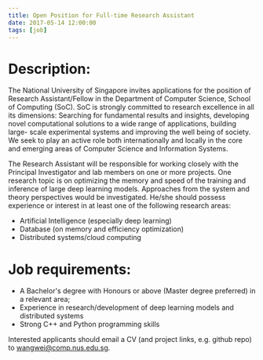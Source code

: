 ```yaml
---
title: Open Position for Full-time Research Assistant
date: 2017-05-14 12:00:00
tags: [job]
---
```


# Description:

The National University of Singapore invites applications for the position of Research
Assistant/Fellow in the Department of Computer Science, School of Computing (SoC). SoC is strongly
committed to research excellence in all its dimensions: Searching for fundamental results and
insights, developing novel computational solutions to a wide range of applications, building large-
scale experimental systems and improving the well being of society. We seek to play an active role
both internationally and locally in the core and emerging areas of Computer Science and Information
Systems.

The Research Assistant will be responsible for working closely with the Principal Investigator and lab
members on one or more projects. One research topic is on optimizing the memory and speed of
the training and inference of large deep learning models. Approaches from the system and theory
perspectives would be investigated. He/she should possess experience or interest in at least one of
the following research areas:

* Artificial Intelligence (especially deep learning)
* Database (on memory and efficiency optimization)
* Distributed systems/cloud computing

# Job requirements:

* A Bachelor's degree with Honours or above (Master degree preferred) in a relevant area;
* Experience in research/development of deep learning models and distributed systems
* Strong C++ and Python programming skills

Interested applicants should email a CV (and project links, e.g. github repo) to wangwei@comp.nus.edu.sg.